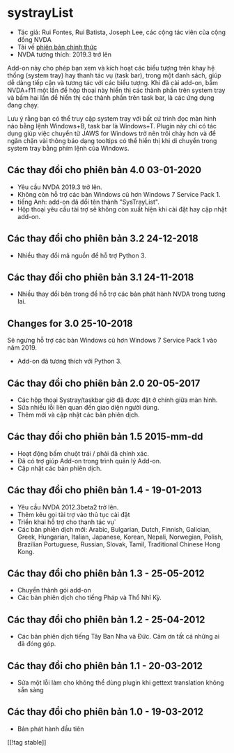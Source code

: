# systrayList #

* Tác giả: Rui Fontes, Rui Batista, Joseph Lee, các cộng tác viên của cộng
  đồng NVDA
* Tải về [phiên bản chính thức][1]
* NVDA tương thích: 2019.3 trở lên

Add-on này cho phép bạn xem và kích hoạt các biểu tượng trên khay hệ thống
(system tray) hay thanh tác vụ (task bar), trong một danh sách, giúp dễ dàng
tiếp cận và tương tác với các biểu tượng. Khi đã cài add-on, bấm NVDA+f11
một lần để hộp thoại này hiển thị các thành phần trên system tray và bấm hai
lần để hiển thị các thành phần trên task bar, là các ứng dụng đang chạy.

Lưu ý rằng bạn có thể truy cập system tray với bất cứ trình đọc màn hình nào
bằng lệnh Windows+B, task bar là Windows+T. Plugin này chỉ có tác dụng giúp
việc chuyển từ JAWS for Windows trở nên trôi chảy hơn và để ngăn chặn vài
thông báo dạng tooltips có thể hiển thị khi di chuyển trong system tray bằng
phím lệnh của Windows.

## Các thay đổi cho phiên bản 4.0 03-01-2020 ##

* Yêu cầu NVDA 2019.3 trở lên.
* Không còn hỗ trợ các bản Windows cũ hơn Windows 7 Service Pack 1.
* tiếng Anh: add-on đã đổi tên thành "SysTrayList".
* Hộp thoại yêu cầu tài trợ sẽ không còn xuất hiện khi cài đặt hay cập nhật
  add-on.

## Các thay đổi cho phiên bản 3.2 24-12-2018 ##

* Nhiều thay đổi mã nguồn để hỗ trợ Python 3.

## Các thay đổi cho phiên bản 3.1 24-11-2018 ##

* Nhiều thay đổi bên trong để hỗ trợ các bản phát hành NVDA trong tương lai.

## Changes for 3.0 25-10-2018 ##

Sẽ ngưng hỗ trợ các bản Windows cũ hơn Windows 7 Service Pack 1 vào năm
2019.

* Add-on đã tương thích với Python 3.

## Các thay đổi cho phiên bản 2.0 20-05-2017 ##

* Các hộp thoại Systray/taskbar giờ đã được đặt ở chính giữa màn hình.
* Sửa nhiều lỗi liên quan đến giao diện người dùng.
* Thêm mới và cập nhật các bản phiên dịch.

## Các thay đổi cho phiên bản 1.5 2015-mm-dd ##

* Hoạt động bấm chuột trái / phải đã chính xác.
* Đã có trợ giúp Add-on trong trình quản lý Add-on.
* Cập nhật các bản phiên dịch.

## Các thay đổi cho phiên bản 1.4 - 19-01-2013 ##

* Yêu cầu NVDA 2012.3beta2 trở lên.
* Thêm kêu gọi tài trợ  vào thủ tục cài đặt
* Triển khai hỗ trợ cho thanh tác vụ`
* Các bản phiên dịch mới: Arabic, Bulgarian, Dutch, Finnish, Galician,
  Greek, Hungarian, Italian, Japanese, Korean, Nepali, Norwegian, Polish,
  Brazilian Portuguese, Russian, Slovak, Tamil, Traditional Chinese Hong
  Kong.

## Các thay đổi cho phiên bản 1.3 - 25-05-2012 ##

* Chuyển thành gói add-on
* Các bản phiên dịch cho tiếng Pháp và Thổ Nhĩ Kỳ.

## Các thay đổi cho phiên bản 1.2 - 25-04-2012 ##

* Các bản phiên dịch tiếng Tây Ban Nha và Đức. Cảm ơn tất cả những ai đã
  đóng góp.

## Các thay đổi cho phiên bản 1.1 - 20-03-2012 ##

* Sửa một lỗi làm cho không thể dùng plugin khi gettext translation không
  sẵn sàng

## Các thay đổi cho phiên bản 1.0 - 19-03-2012 ##

* Bản phát hành đầu tiên

[[!tag stable]]

[1]: https://addons.nvda-project.org/files/get.php?file=st

